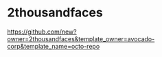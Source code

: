 # 2thousandfaces
https://github.com/new?owner=2thousandfaces&template_owner=avocado-corp&template_name=octo-repo
